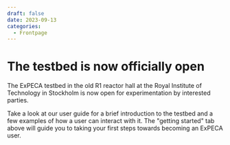 ```yaml
---
draft: false 
date: 2023-09-13
categories:
  - Frontpage
---
```


# The testbed is now officially open

The ExPECA testbed in the old R1 reactor hall at the Royal Institute
of Technology in Stockholm is now open for experimentation by interested parties.

Take a look at our user guide for a brief introduction to the testbed and a few
examples of how a user can interact with it. The "getting started" tab above will guide
you to taking your first steps towards becoming an ExPECA user.

